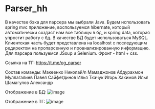 # Parser_hh

В качестве бэка для парсера мы выбрали Java. Будем использовать spring mvc приложение, воспользуемся hibernate, который автоматически создаст нам все таблицы в бд, и spring data, которая упростит работу с бд. В качестве БД будет использоваться MySQL. Клиентская часть будет представлена на localhost с последующим редиректом на пропарсенную и проанализированную информацию. Для парсера пользуемся JSoup и Selenium. Фронт - html + css.

Ссылка на ТГ:
https://t.me/og_parser 

Состав команды:
Макеенко Николай/n
Мамаджонов Абдурахмон
Муллагалиев Павел
Сайфетдинов Илья
Ткачук Игорь
Хакимов Илья
Шамагулов Александр

Отображение в БД:
![image](https://user-images.githubusercontent.com/91024822/171118453-8fb95839-c689-4d3c-941b-7d09b37c6e70.png)

Отображение в ТГ:
![image](https://user-images.githubusercontent.com/91024822/171118587-a54efa9c-71e4-4807-95b0-90dfdc02d3ab.png)



